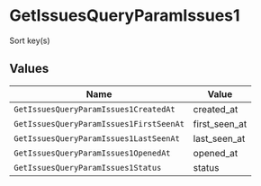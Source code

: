 # GetIssuesQueryParamIssues1

Sort key(s)


## Values

| Name                                    | Value                                   |
| --------------------------------------- | --------------------------------------- |
| `GetIssuesQueryParamIssues1CreatedAt`   | created_at                              |
| `GetIssuesQueryParamIssues1FirstSeenAt` | first_seen_at                           |
| `GetIssuesQueryParamIssues1LastSeenAt`  | last_seen_at                            |
| `GetIssuesQueryParamIssues1OpenedAt`    | opened_at                               |
| `GetIssuesQueryParamIssues1Status`      | status                                  |